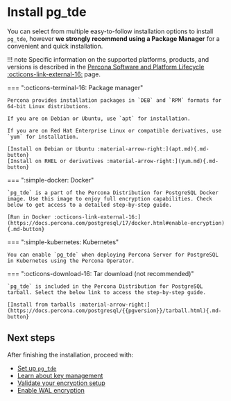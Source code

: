 # Install pg_tde

You can select from multiple easy-to-follow installation options to install `pg_tde`, however **we strongly recommend using a Package Manager** for a convenient and quick installation.

!!! note
    Specific information on the supported platforms, products, and versions is described in the [Percona Software and Platform Lifecycle :octicons-link-external-16:](https://www.percona.com/services/policies/percona-software-support-lifecycle) page.

=== ":octicons-terminal-16: Package manager"

    Percona provides installation packages in `DEB` and `RPM` formats for 64-bit Linux distributions.

    If you are on Debian or Ubuntu, use `apt` for installation.

    If you are on Red Hat Enterprise Linux or compatible derivatives, use `yum` for installation.

    [Install on Debian or Ubuntu :material-arrow-right:](apt.md){.md-button}
    [Install on RHEL or derivatives :material-arrow-right:](yum.md){.md-button}

=== ":simple-docker: Docker"

    `pg_tde` is a part of the Percona Distribution for PostgreSQL Docker image. Use this image to enjoy full encryption capabilities. Check below to get access to a detailed step-by-step guide. 

    [Run in Docker :octicons-link-external-16:](https://docs.percona.com/postgresql/17/docker.html#enable-encryption){.md-button}

=== ":simple-kubernetes: Kubernetes"

    You can enable `pg_tde` when deploying Percona Server for PostgreSQL in Kubernetes using the Percona Operator.

=== ":octicons-download-16: Tar download (not recommended)"

    `pg_tde` is included in the Percona Distribution for PostgreSQL tarball. Select the below link to access the step-by-step guide. 

    [Install from tarballs :material-arrow-right:](https://docs.percona.com/postgresql/{{pgversion}}/tarball.html){.md-button}

## Next steps

After finishing the installation, proceed with:

- [Set up `pg_tde`](setup.md)
- [Learn about key management](global-key-provider-configuration/overview.md)
- [Validate your encryption setup](test.md)
- [Enable WAL encryption](wal-encryption.md)
